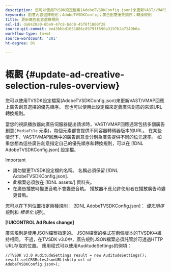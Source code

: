 ```yaml
---
description: 您可以使用TVSDK設定檔案(AdobeTVSDKConfig.json)來更新VAST/VMAP回應上廣告創意選擇的優先順序。 您也可以使用此設定檔來定義廣告創意的來源URL轉換規則。
keywords: 創意內容選擇規則；AdobeTVSDKConfig；廣告創意優先順序；轉換規則
title: 更新廣告創意選擇規則
exl-id: da0420a0-6be9-47c8-bdd8-45f0f1860f28
source-git-commit: be43bbbd1051886c8979ff590a3197b2a7249b6a
workflow-type: tm+mt
source-wordcount: '281'
ht-degree: 0%

---
```


# 概觀 {#update-ad-creative-selection-rules-overview}

您可以使用TVSDK設定檔案(AdobeTVSDKConfig.json)來更新VAST/VMAP回應上廣告創意選擇的優先順序。 您也可以使用此設定檔來定義廣告創意的來源URL轉換規則。

當您的視訊播放器向廣告伺服器提出請求時，VAST/VMAP回應通常包括多個廣告創意( `MediaFile` 元素)，每個元素都會提供不同容器轉碼器版本的URL。 在某些情況下，VAST/VMAP回應中的廣告創意會分別為廣告提供不同的位元速率。 如果您想為這些廣告創意指定自己的優先順序和轉換規則，可以在 [!DNL AdobeTVSDKConfig.json] 設定檔。

>[!IMPORTANT]
>
>* 請勿變更TVSDK設定檔的名稱。 名稱必須保留 [!DNL AdobeTVSDKConfig.json].
>* 此檔案必須放在 [!DNL assets/] 資料夾。
>* 在廣告播放時變更音軌不會變更音軌。 播放器不應允許使用者在播放廣告時變更音軌。
>


您可以在下列位置指定兩種規則： [!DNL AdobeTVSDKConfig.json]： *優先順序* 規則和 *標準化* 規則。

**[!UICONTROL Ad Rules change]**

<!--<a id="section_EDCE7C94156D4A47AA2FBAE9BE0390CE"></a>-->

廣告規則是使用JSON檔案指定的。 JSON檔案的格式在兩個版本的TVSDK中維持相同。 不過，在TVSDK v3.0中，廣告規則JSON檔案必須託管於可透過HTTP URL存取的位置。 應用程式可以使用AuditudeSettings的例項：

```
//TVSDK v3.0 AuditudeSettings result = new AuditudeSettings(); 
result.setCRSRulesJsonURL(<http url of 
AdobeTVSDKConfig.json>);  
```
